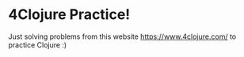 # 4Clojure Practice!

Just solving problems from this website https://www.4clojure.com/ to practice Clojure :)
